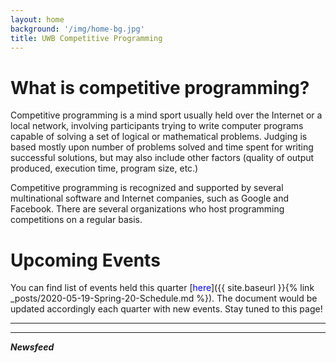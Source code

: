 ```yaml
---
layout: home
background: '/img/home-bg.jpg'
title: UWB Competitive Programming
---
```

# What is competitive programming?
Competitive programming is a mind sport usually held over the Internet or a local network, involving participants trying to write computer programs capable of solving a set of logical or mathematical problems. Judging is based mostly upon number of problems solved and time spent for writing successful solutions, but may also include other factors (quality of output produced, execution time, program size, etc.)

Competitive programming is recognized and supported by several multinational software and Internet companies, such as Google and Facebook. There are several organizations who host programming competitions on a regular basis.

# Upcoming Events

You can find list of events held this quarter [<span style = "color:blue">here</span>]({{ site.baseurl }}{% link _posts/2020-05-19-Spring-20-Schedule.md %}). The document would be updated accordingly each quarter with new events. Stay tuned to this page!

----
----
***Newsfeed***
